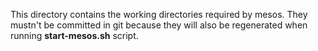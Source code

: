 This directory contains the working directories required by mesos. They mustn't be committed in git because they will
also be regenerated when running **start-mesos.sh** script.